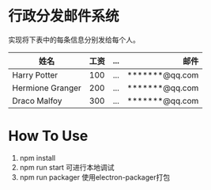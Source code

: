 # 行政分发邮件系统
实现将下表中的每条信息分别发给每个人。

| 姓名 | 工资 | ... | 邮件 | 
| - | :-: | :-: | -: | 
| Harry Potter | 100|...| *******@qq.com | 
| Hermione Granger | 200 |...| *******@qq.com | 
| Draco Malfoy | 300 |...| *******@qq.com |

# How To Use
1. npm install
2. npm run start 
   可进行本地调试
3. npm run packager
   使用electron-packager打包
